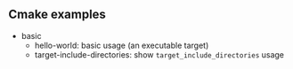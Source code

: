 ## Cmake examples

- basic
    - hello-world: basic usage (an executable target)
    - target-include-directories: show `target_include_directories` usage